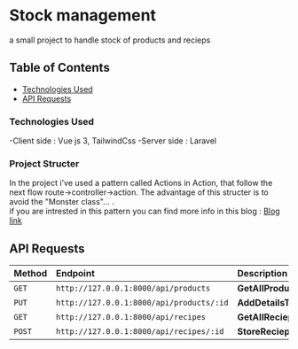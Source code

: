 # Stock management

a small project to handle stock of products and recieps

## Table of Contents

- [Technologies Used](#technologies-used)
- [API Requests](#api-requests)

### Technologies Used
-Client side : Vue js 3, TailwindCss
-Server side : Laravel

### Project Structer 
In the project i've used a pattern called Actions in Action, that follow the next flow route->controller->action.
The advantage of this structer is to avoid the "Monster class"... .  
if you are intrested in this pattern you can find more info in this blog : 
[Blog link](https://martinjoo.dev/domain-driven-design-with-laravel-actions-in-action)

## API Requests

| Method    | Endpoint     | Description                |
| :-------- | :------- | :------------------------- |
| `GET` | `http://127.0.0.1:8000/api/products` | **GetAllProducts** |
| `PUT` | `http://127.0.0.1:8000/api/products/:id` | **AddDetailsToProductsInDB**|
| `GET` | `http://127.0.0.1:8000/api/recipes` | **GetAllRecieps**|
| `POST` | `http://127.0.0.1:8000/api/recipes/:id` | **StoreReciepeWithProducts**|


